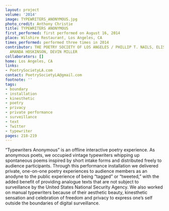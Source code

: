 ```yaml
---
layout: project
volume: '2014'
image: TYPEWRITERS_ANONYMOUS.jpg
photo_credit: Anthony Christie
title: TYPEWRITERS ANONYMOUS
first_performed: first performed on August 16, 2014
place: Wilshire Restaurant, Los Angeles, CA
times_performed: performed three times in 2014
contributor: THE POETRY SOCIETY OF LOS ANGELES / PHILLIP T. NAILS, ELISABETH S. NAILS,
  AMANDA HOSKINSON, DEVIN MILLER
collaborators: []
home: Los Angeles, CA
links:
- PoetrySocietyLA.com
contact: PoetrySocietyLA@gmail.com
footnote: ''
tags:
- boundary
- installation
- kinesthetic
- poetry
- privacy
- private performance
- surveillance
- text
- Twitter
- typewriter
pages: 218-219
---
```


“Typewriters Anonymous” is an offline interactive poetry experience. As anonymous poets, we occupied vintage typewriters whipping up spontaneous poems inspired by short intake forms and distributed freely to audience participants. Through this performance installation we delivered private, one-on-one poetry experiences to audience members as an anodyne to the public experience of being “tagged” or “tweeted,” with the added benefit of providing analogue texts that are not subject to surveillance by the United States National Security Agency. We also worked on manual typewriters because of their aesthetic beauty, kinesthetic sensation and celebration of freedom and privacy to express one’s self outside the boundaries of digital surveillance.
